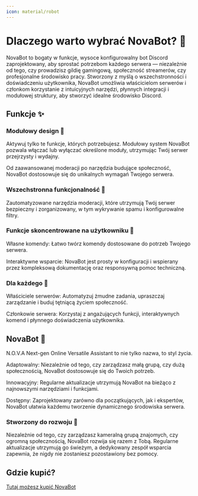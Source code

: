 ```yaml
---
icon: material/robot
---
```


# Dlaczego warto wybrać NovaBot? 🤖

NovaBot to bogaty w funkcje, wysoce konfigurowalny bot Discord zaprojektowany, aby sprostać potrzebom każdego serwera — niezależnie od tego, czy prowadzisz gildię gamingową, społeczność streamerów, czy profesjonalne środowisko pracy. Stworzony z myślą o wszechstronności i doświadczeniu użytkownika, NovaBot umożliwia właścicielom serwerów i członkom korzystanie z intuicyjnych narzędzi, płynnych integracji i modułowej struktury, aby stworzyć idealne środowisko Discord.

## Funkcje ✨

### Modułowy design 🧩

Aktywuj tylko te funkcje, których potrzebujesz. Modułowy system NovaBot pozwala włączać lub wyłączać określone moduły, utrzymując Twój serwer przejrzysty i wydajny.

Od zaawansowanej moderacji po narzędzia budujące społeczność, NovaBot dostosowuje się do unikalnych wymagań Twojego serwera.

### Wszechstronna funkcjonalność 🔄

Zautomatyzowane narzędzia moderacji, które utrzymują Twój serwer bezpieczny i zorganizowany, w tym wykrywanie spamu i konfigurowalne filtry.

### Funkcje skoncentrowane na użytkowniku 👤

Własne komendy: Łatwo twórz komendy dostosowane do potrzeb Twojego serwera.

Interaktywne wsparcie: NovaBot jest prosty w konfiguracji i wspierany przez kompleksową dokumentację oraz responsywną pomoc techniczną.

### Dla każdego 🌟

Właściciele serwerów: Automatyzuj żmudne zadania, upraszczaj zarządzanie i buduj tętniącą życiem społeczność.

Członkowie serwera: Korzystaj z angażujących funkcji, interaktywnych komend i płynnego doświadczenia użytkownika.

## NovaBot 🤖

N.O.V.A Next-gen Online Versatile Assistant to nie tylko nazwa, to styl życia.

Adaptowalny: Niezależnie od tego, czy zarządzasz małą grupą, czy dużą społecznością, NovaBot dostosowuje się do Twoich potrzeb.

Innowacyjny: Regularne aktualizacje utrzymują NovaBot na bieżąco z najnowszymi narzędziami i funkcjami.

Dostępny: Zaprojektowany zarówno dla początkujących, jak i ekspertów, NovaBot ułatwia każdemu tworzenie dynamicznego środowiska serwera.

### Stworzony do rozwoju 🚀
Niezależnie od tego, czy zarządzasz kameralną grupą znajomych, czy ogromną społecznością, NovaBot rozwija się razem z Tobą. Regularne aktualizacje utrzymują go świeżym, a dedykowany zespół wsparcia zapewnia, że nigdy nie zostaniesz pozostawiony bez pomocy.

## Gdzie kupić?
[Tutaj możesz kupić NovaBot](https://builtbybit.com/resources/novabot.58355)
